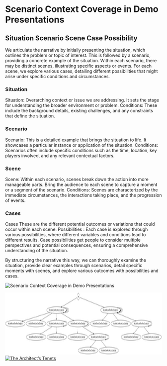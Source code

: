 # Scenario Context Coverage in Demo Presentations
## Situation Scenario Scene Case Possibility

We articulate the narrative by initially presenting the situation, which outlines the problem or topic of interest. This is followed by a scenario, providing a concrete example of the situation. Within each scenario, there may be distinct scenes, illustrating specific aspects or events. For each scene, we explore various cases, detailing different possibilities that might arise under specific conditions and circumstances.

### Situation
Situation: Overarching context or issue we are addressing. It sets the stage for understanding the broader environment or problem.
Conditions: These include the background details, existing challenges, and any constraints that define the situation.

### Scenario
Scenario: This is a detailed example that brings the situation to life. It showcases a particular instance or application of the situation.
Conditions: Scenarios often include specific conditions such as the time, location, key players involved, and any relevant contextual factors.

### Scene
Scene: Within each scenario, scenes break down the action into more manageable parts. Bring the audience to each scene to capture a moment or a segment of the scenario.
Conditions: Scenes are characterized by the immediate circumstances, the interactions taking place, and the progression of events.

### Cases
Cases These are the different potential outcomes or variations that could occur within each scene.
Possibilities : Each case is explored through various possibilities, where different variables and conditions lead to different results. Case possibilities get people to consider multiple perspectives and potential consequences, ensuring a comprehensive understanding of the situation.

By structuring the narrative this way, we can thoroughly examine the situation, provide clear examples through scenarios, detail specific moments with scenes, and explore various outcomes with possibilities and cases.

![Scenario Context Coverage in Demo Presentations](https://mikail-eliyah.medium.com/scenario-context-coverage-in-demo-presentations-361ea5eae8fd)

<img src="https://github.com/ursa-mikail/scenario_context_coverage_in_demo_presentations/blob/main/scenario_context_coverage_in_demo_presentations.png" alt="scenario_context_coverage_in_demo_presentations" width="1000" height="200">

<a href="https://mikail-eliyah.medium.com/the-architect-cb28b203b753">
    <img src="https://miro.medium.com/v2/resize:fit:720/format:webp/1*haF301TdYsbUfKMUI_yw2A.png" alt="The Architect’s Tenets" width="200" height="300">
</a>

